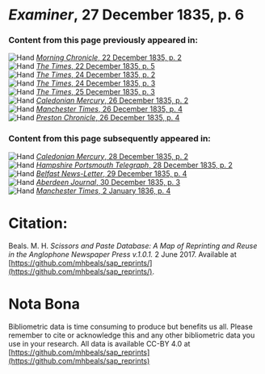 # *Examiner*, 27 December 1835, p. 6  
  
### Content from this page previously appeared in:  
![Hand](http://scissorsandpaste.net/wp-content/uploads/2017/06/smallhandpointer.png) [*Morning Chronicle*, 22 December 1835, p. 2](https://mhbeals.github.io/sap_html/Morning-Chronicle/Morning-Chronicle-22-December-1835-p-2)  
![Hand](http://scissorsandpaste.net/wp-content/uploads/2017/06/smallhandpointer.png) [*The Times*, 22 December 1835, p. 5](https://mhbeals.github.io/sap_html/The-Times/The-Times-22-December-1835-p-5)  
![Hand](http://scissorsandpaste.net/wp-content/uploads/2017/06/smallhandpointer.png) [*The Times*, 24 December 1835, p. 2](https://mhbeals.github.io/sap_html/The-Times/The-Times-24-December-1835-p-2)  
![Hand](http://scissorsandpaste.net/wp-content/uploads/2017/06/smallhandpointer.png) [*The Times*, 24 December 1835, p. 3](https://mhbeals.github.io/sap_html/The-Times/The-Times-24-December-1835-p-3)  
![Hand](http://scissorsandpaste.net/wp-content/uploads/2017/06/smallhandpointer.png) [*The Times*, 25 December 1835, p. 3](https://mhbeals.github.io/sap_html/The-Times/The-Times-25-December-1835-p-3)  
![Hand](http://scissorsandpaste.net/wp-content/uploads/2017/06/smallhandpointer.png) [*Caledonian Mercury*, 26 December 1835, p. 2](https://mhbeals.github.io/sap_html/Caledonian-Mercury/Caledonian-Mercury-26-December-1835-p-2)  
![Hand](http://scissorsandpaste.net/wp-content/uploads/2017/06/smallhandpointer.png) [*Manchester Times*, 26 December 1835, p. 4](https://mhbeals.github.io/sap_html/Manchester-Times/Manchester-Times-26-December-1835-p-4)  
![Hand](http://scissorsandpaste.net/wp-content/uploads/2017/06/smallhandpointer.png) [*Preston Chronicle*, 26 December 1835, p. 4](https://mhbeals.github.io/sap_html/Preston-Chronicle/Preston-Chronicle-26-December-1835-p-4)  
  
### Content from this page subsequently appeared in:  
![Hand](http://scissorsandpaste.net/wp-content/uploads/2017/06/smallhandpointer.png) [*Caledonian Mercury*, 28 December 1835, p. 2](https://mhbeals.github.io/sap_html/Caledonian-Mercury/Caledonian-Mercury-28-December-1835-p-2)  
![Hand](http://scissorsandpaste.net/wp-content/uploads/2017/06/smallhandpointer.png) [*Hampshire Portsmouth Telegraph*, 28 December 1835, p. 2](https://mhbeals.github.io/sap_html/Hampshire-Portsmouth-Telegraph/Hampshire-Portsmouth-Telegraph-28-December-1835-p-2)  
![Hand](http://scissorsandpaste.net/wp-content/uploads/2017/06/smallhandpointer.png) [*Belfast News-Letter*, 29 December 1835, p. 4](https://mhbeals.github.io/sap_html/Belfast-News-Letter/Belfast-News-Letter-29-December-1835-p-4)  
![Hand](http://scissorsandpaste.net/wp-content/uploads/2017/06/smallhandpointer.png) [*Aberdeen Journal*, 30 December 1835, p. 3](https://mhbeals.github.io/sap_html/Aberdeen-Journal/Aberdeen-Journal-30-December-1835-p-3)  
![Hand](http://scissorsandpaste.net/wp-content/uploads/2017/06/smallhandpointer.png) [*Manchester Times*, 2 January 1836, p. 4](https://mhbeals.github.io/sap_html/Manchester-Times/Manchester-Times-2-January-1836-p-4)  


# Citation: 

Beals. M. H. *Scissors and Paste Database: A Map of Reprinting and Reuse in the Anglophone Newspaper Press v.1.0.1.* 2 June 2017. Available at [https://github.com/mhbeals/sap_reprints/](https://github.com/mhbeals/sap_reprints/). 

# Nota Bona

Bibliometric data is time consuming to produce but benefits us all. Please remember to cite or acknowledge this and any other bibliometric data you use in your research. All data is available CC-BY 4.0 at [https://github.com/mhbeals/sap_reprints](https://github.com/mhbeals/sap_reprints)